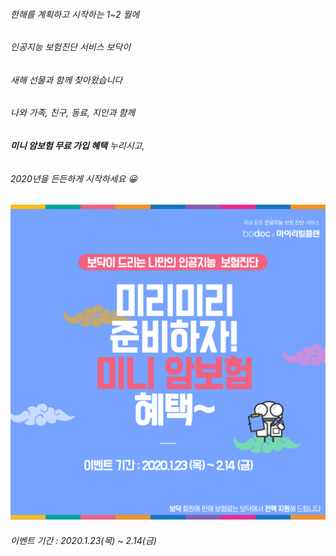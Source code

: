 ###### 한해를 계획하고 시작하는 1~2 월에
###### 인공지능 보험진단 서비스 보닥이
###### 새해 선물과 함께 찾아왔습니다 
###### 나와 가족, 친구, 동료, 지인과 함께 
###### **미니 암보험 무료 가입 혜택** 누리시고,
###### 2020년을 든든하게 시작하세요 😀

![alt img](https://raw.githubusercontent.com/aijinet/doctor-contents/master/contents/202001/200123/samsung_event.png)
###### 이벤트 기간 : 2020.1.23(목) ~ 2.14(금)

